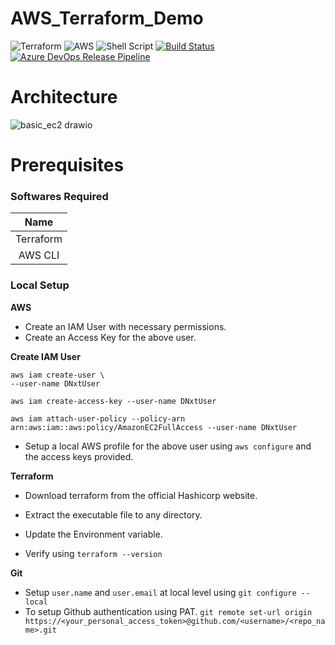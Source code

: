 # AWS_Terraform_Demo
![Terraform](https://img.shields.io/badge/-%235835CC.svg?style=for-the-badge&logo=terraform&logoColor=white) ![AWS](https://img.shields.io/badge/-%23FF9900.svg?style=for-the-badge&logo=amazon-aws&logoColor=white) ![Shell Script](https://img.shields.io/badge/-%23121011.svg?style=for-the-badge&logo=gnu-bash&logoColor=white) 
[![Build Status](https://dev.azure.com/DevOpsNxt961/Nxt/_apis/build/status%2FNxt-CI?branchName=basic_ec2)](https://dev.azure.com/DevOpsNxt961/Nxt/_build/latest?definitionId=1&branchName=basic_ec2) 
[![Azure DevOps Release Pipeline](https://vsrm.dev.azure.com/DevOpsNxt961/_apis/public/Release/badge/9adb4fbe-b74d-4b2b-b048-09612ac8de25/1/1?api-version=6.0)](https://dev.azure.com/DevOpsNxt961/Nxt/_release?definitionId=9adb4fbe-b74d-4b2b-b048-09612ac8de25&_a=releases) 
# Architecture 
![basic_ec2 drawio](https://github.com/yoU-Jay/AWS_Demo/assets/59735375/ee9cfe79-3b1e-4349-aae0-a60e17d3d5e8)


# Prerequisites

### Softwares Required

|  **Name** |
|:---------:|
| Terraform |
|  AWS CLI  |

### Local Setup

**AWS**

* Create an IAM User with necessary permissions.
* Create an Access Key for the above user.

**Create IAM User**

```
aws iam create-user \
--user-name DNxtUser

aws iam create-access-key --user-name DNxtUser

aws iam attach-user-policy --policy-arn arn:aws:iam::aws:policy/AmazonEC2FullAccess --user-name DNxtUser
```

* Setup a local AWS profile for the above user using `aws configure` and the access keys provided.

  

**Terraform**

* Download terraform from the official Hashicorp website.

* Extract the executable file to any directory.

* Update the Environment variable.

* Verify using `terraform --version`

  

**Git**

* Setup `user.name` and `user.email` at local level using `git configure --local`
* To setup Github authentication using PAT. `git remote set-url origin https://<your_personal_access_token>@github.com/<username>/<repo_name>.git`
